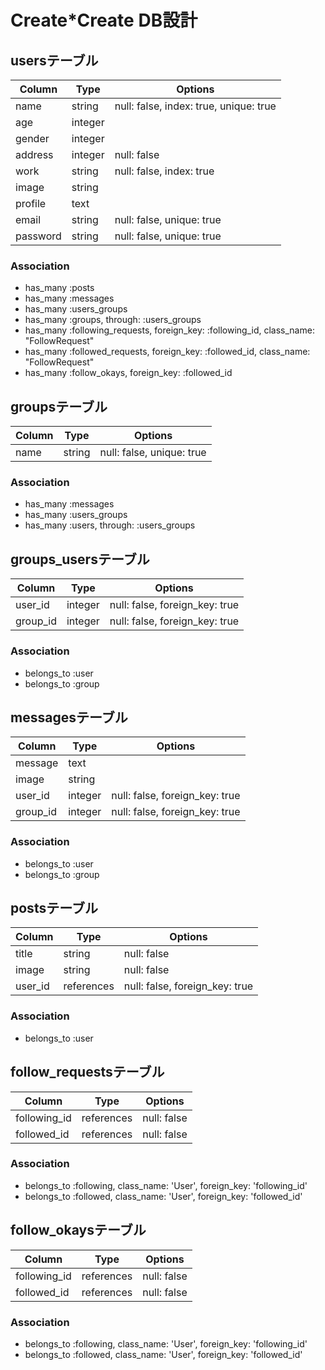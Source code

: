 # Create*Create DB設計

## usersテーブル
|Column|Type|Options|
|------|----|-------|
|name|string|null: false, index: true, unique: true|
|age|integer||
|gender|integer||
|address|integer|null: false|
|work|string|null: false, index: true|
|image|string||
|profile|text||
|email|string|null: false, unique: true|
|password|string|null: false, unique: true|
### Association
- has_many :posts
- has_many :messages
- has_many :users_groups
- has_many :groups,  through:  :users_groups
- has_many :following_requests, foreign_key: :following_id, class_name: "FollowRequest"
- has_many :followed_requests, foreign_key: :followed_id, class_name: "FollowRequest"
- has_many :follow_okays, foreign_key: :followed_id

## groupsテーブル
|Column|Type|Options|
|------|----|-------|
|name|string|null: false, unique: true|
### Association
- has_many :messages
- has_many :users_groups
- has_many :users,  through:  :users_groups

## groups_usersテーブル
|Column|Type|Options|
|------|----|-------|
|user_id|integer|null: false, foreign_key: true|
|group_id|integer|null: false, foreign_key: true|
### Association
- belongs_to :user
- belongs_to :group

## messagesテーブル
|Column|Type|Options|
|------|----|-------|
|message|text||
|image|string||
|user_id|integer|null: false, foreign_key: true|
|group_id|integer|null: false, foreign_key: true|
### Association
- belongs_to :user
- belongs_to :group

## postsテーブル
|Column|Type|Options|
|------|----|-------|
|title|string|null: false|
|image|string|null: false|
|user_id|references|null: false, foreign_key: true|
### Association
- belongs_to :user

## follow_requestsテーブル
|Column|Type|Options|
|------|----|-------|
|following_id|references|null: false|
|followed_id|references|null: false|
### Association
- belongs_to :following, class_name: 'User', foreign_key: 'following_id'
- belongs_to :followed, class_name: 'User', foreign_key: 'followed_id'

## follow_okaysテーブル
|Column|Type|Options|
|------|----|-------|
|following_id|references|null: false|
|followed_id|references|null: false|
### Association
- belongs_to :following, class_name: 'User', foreign_key: 'following_id'
- belongs_to :followed, class_name: 'User', foreign_key: 'followed_id'